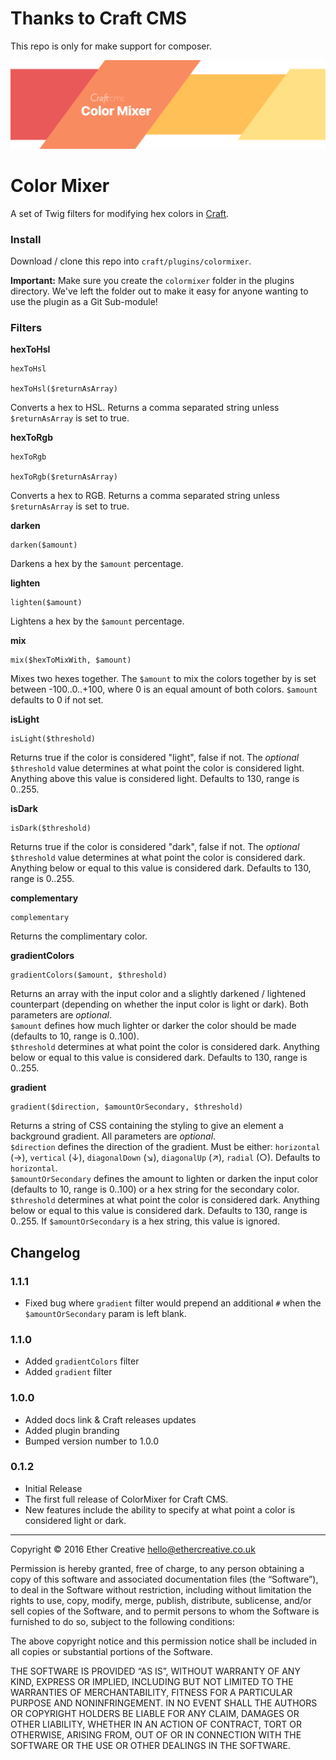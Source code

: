 # Thanks to Craft CMS

This repo is only for make support for composer.

![Color Mixer for Craft CMS](resources/banner.gif)

# Color Mixer
A set of Twig filters for modifying hex colors in [Craft](http://buildwithcraft.com/).

### Install
Download / clone this repo into ```craft/plugins/colormixer```.

**Important:** Make sure you create the ```colormixer``` folder in the plugins directory.
We've left the folder out to make it easy for anyone wanting to use the plugin as a Git Sub-module!

### Filters
**hexToHsl**

```twig
hexToHsl

hexToHsl($returnAsArray)
```

Converts a hex to HSL. Returns a comma separated string unless ```$returnAsArray``` is set to true.


**hexToRgb**

```twig
hexToRgb

hexToRgb($returnAsArray)
```

Converts a hex to RGB. Returns a comma separated string unless ```$returnAsArray``` is set to true.


**darken**

```twig
darken($amount)
```

Darkens a hex by the ```$amount``` percentage.


**lighten**

```twig
lighten($amount)
```

Lightens a hex by the ```$amount``` percentage.


**mix**

```twig
mix($hexToMixWith, $amount)
```

Mixes two hexes together. The ```$amount``` to mix the colors together by is set between -100..0..+100, where 0 is an equal amount of both colors. ```$amount``` defaults to 0 if not set.


**isLight**

```twig
isLight($threshold)
```

Returns true if the color is considered "light", false if not. The *optional* `$threshold` value determines at what point the color is considered light. Anything above this value is considered light. Defaults to 130, range is 0..255.


**isDark**

```twig
isDark($threshold)
```

Returns true if the color is considered "dark", false if not. The *optional* `$threshold` value determines at what point the color is considered dark. Anything below or equal to this value is considered dark. Defaults to 130, range is 0..255.


**complementary**

```twig
complementary
```

Returns the complimentary color.


**gradientColors**

```twig
gradientColors($amount, $threshold)
```

Returns an array with the input color and a slightly darkened / lightened counterpart (depending on whether the input color is light or dark). Both parameters are *optional*.  
`$amount` defines how much lighter or darker the color should be made (defaults to 10, range is 0..100).  
`$threshold` determines at what point the color is considered dark. Anything below or equal to this value is considered dark. Defaults to 130, range is 0..255.


**gradient**

```twig
gradient($direction, $amountOrSecondary, $threshold)
```

Returns a string of CSS containing the styling to give an element a background gradient. All parameters are *optional*.  
`$direction` defines the direction of the gradient. Must be either: `horizontal` (→), `vertical` (↓), `diagonalDown` (↘), `diagonalUp` (↗), `radial` (○). Defaults to `horizontal`.  
`$amountOrSecondary` defines the amount to lighten or darken the input color (defaults to 10, range is 0..100) or a hex string for the secondary color.
`$threshold` determines at what point the color is considered dark. Anything below or equal to this value is considered dark. Defaults to 130, range is 0..255. If `$amountOrSecondary` is a hex string, this value is ignored.

## Changelog

### 1.1.1
- Fixed bug where `gradient` filter would prepend an additional `#` when the `$amountOrSecondary` param is left blank.  

### 1.1.0
- Added `gradientColors` filter
- Added `gradient` filter

### 1.0.0
- Added docs link & Craft releases updates
- Added plugin branding
- Bumped version number to 1.0.0

### 0.1.2
- Initial Release
- The first full release of ColorMixer for Craft CMS.
- New features include the ability to specify at what point a color is considered light or dark.


---

Copyright © 2016 Ether Creative <hello@ethercreative.co.uk>

Permission is hereby granted, free of charge, to any person obtaining a copy of this software and associated documentation files (the “Software”), to deal in the Software without restriction, including without limitation the rights to use, copy, modify, merge, publish, distribute, sublicense, and/or sell copies of the Software, and to permit persons to whom the Software is furnished to do so, subject to the following conditions:

The above copyright notice and this permission notice shall be included in all copies or substantial portions of the Software.

THE SOFTWARE IS PROVIDED “AS IS”, WITHOUT WARRANTY OF ANY KIND, EXPRESS OR IMPLIED, INCLUDING BUT NOT LIMITED TO THE WARRANTIES OF MERCHANTABILITY, FITNESS FOR A PARTICULAR PURPOSE AND NONINFRINGEMENT. IN NO EVENT SHALL THE AUTHORS OR COPYRIGHT HOLDERS BE LIABLE FOR ANY CLAIM, DAMAGES OR OTHER LIABILITY, WHETHER IN AN ACTION OF CONTRACT, TORT OR OTHERWISE, ARISING FROM, OUT OF OR IN CONNECTION WITH THE SOFTWARE OR THE USE OR OTHER DEALINGS IN THE SOFTWARE.
